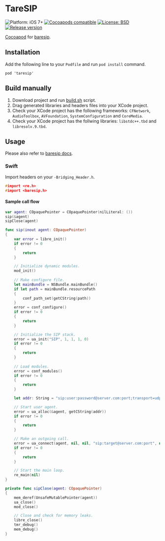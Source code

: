 # TareSIP

![Platform: iOS 7+](https://img.shields.io/badge/platform-iOS%207%2B-blue.svg?style=flat)
[![Cocoapods compatible](https://img.shields.io/badge/Cocoapods-compatible-4BC51D.svg?style=flat)](https://cocoapods.org)
[![License: BSD](https://img.shields.io/badge/license-BSD-lightgrey.svg?style=flat)](https://github.com/miche-atucha/taresip/blob/master/LICENSE)
[![Release version](https://img.shields.io/badge/release-0.0.1-blue.svg)]()

[Cocoapod](https://cocoapods.org/) for [baresip](http://www.creytiv.com/baresip.html).

## Installation

Add the following line to your `Podfile` and run `pod install` command.

```
pod 'taresip'
```

## Build manually

1. Download project and run [build.sh](build.sh) script.
2. Drag generated libraries and headers files into your XCode project.
3. Check your XCode project has the following frameworks: `CFNetwork`, `AudioToolbox`, `AVFoundation`, `SystemConfiguration` and `CoreMedia`.
4. Check your XCode project has the follwing libraries: `libstdc++.tbd` and `libresolv.9.tbd`.

## Usage

Please also refer to [baresip docs](http://creytiv.com/doxygen/baresip-dox/html).

### Swift

Import headers on your `-Bridging_Header.h`.

```c
#import <re.h>
#import <baresip.h>
```

#### Sample call flow

```swift
var agent: COpaquePointer = COpaquePointer(nilLiteral: ())
sip(&agent)
sipClose(agent)

func sip(inout agent: COpaquePointer)
{
    var error = libre_init()
    if error != 0
    {
        return
    }

    // Initialize dynamic modules.
    mod_init()
    
    // Make configure file.
    let mainBundle = NSBundle.mainBundle()
    if let path = mainBundle.resourcePath
    {
        conf_path_set(getCString(path))
    }
    error = conf_configure()
    if error != 0
    {
        return
    }

    // Initialize the SIP stack.
    error = ua_init("SIP", 1, 1, 1, 0)
    if error != 0
    {
        return
    }
    
    // Load modules.
    error = conf_modules()
    if error != 0
    {
        return
    }

    let addr: String = "sip:user:password@server.com:port;transport=udp;answermode=auto"

    // Start user agent.
    error = ua_alloc(&agent, getCString(addr))
    if error != 0
    {
        return
    }

    // Make an outgoing call.
    error = ua_connect(agent, nil, nil, "sip:target@server.com:port", nil, VIDMODE_OFF);
    if error != 0
    {
        return
    }

    // Start the main loop.
    re_main(nil)
}

private func sipClose(agent: COpaquePointer)
{
    mem_deref(UnsafeMutablePointer(agent))
    ua_close()
    mod_close()

    // Close and check for memory leaks.
    libre_close()
    tmr_debug()
    mem_debug()
}
```
